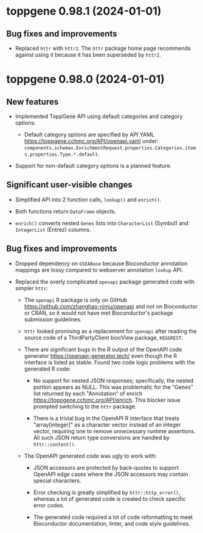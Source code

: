 <!-- markdownlint-disable MD024 MD025 -->

# toppgene 0.98.1 (2024-01-01)

## Bug fixes and improvements

- Replaced `httr` with `httr2`.  The `httr` package home page recommends
  against using it because it has been superseded by `httr2`.

# toppgene 0.98.0 (2024-01-01)

## New features

- Implemented ToppGene API using default categories and category options:

   - Default category options are specified by API YAML
     <https://toppgene.cchmc.org/API/openapi.yaml> under:
     `components.schemas.EnrichmentRequest.properties.Categories.items.properties.Type.*.default`.

- Support for non-default category options is a planned feature.

## Significant user-visible changes

- Simplified API into 2 function calls, `lookup()` and `enrich()`.

- Both functions return `DataFrame` objects.

- `enrich()` converts nested `Genes` lists into `CharacterList` (Symbol) and
  `IntegerList` (Entrez) columns.

## Bug fixes and improvements

- Dropped dependency on `GSEABase` because Bioconductor annotation mappings are
  lossy compared to webserver annotation `lookup` API.

- Replaced the overly complicated `openapi` package generated code with simpler
  `httr`:

   - The `openapi` R package is only on GitHub
     <https://github.com/zhanghao-njmu/openapi> and not on Bioconductor or
     CRAN, so it would not have met Bioconductor's package submission
     guidelines.

   - `httr` looked promising as a replacement for `openapi` after reading the
     source code of a ThirdPartyClient biocView package, `KEGGREST`.

   - There are significant bugs in the R output of the OpenAPI code generator
     <https://openapi-generator.tech/> even though the R interface is listed as
     stable.  Found two code logic problems with the generated R code:

      - No support for nested JSON responses; specifically, the nested portion
        appears as NULL.  This was problematic for the "Genes" list returned by
        each "Annotation" of enrich <https://toppgene.cchmc.org/API/enrich>.
        This blocker issue prompted switching to the `httr` package.

      - There is a trivial bug in the OpenAPI R interface that treats
        "array[integer]" as a character vector instead of an integer vector,
        requiring one to remove unnecessary runtime assertions.  All such JSON
        return type conversions are handled by `httr::content()`.

   - The OpenAPI generated code was ugly to work with:

      - JSON accessors are protected by back-quotes to support OpenAPI edge
        cases where the JSON accessors may contain special characters.

      - Error checking is greatly simplified by `httr::http_error()`, whereas a
        lot of generated code is created to check specific error codes.

      - The generated code required a lot of code reformatting to meet
        Bioconductor documentation, linter, and code style guidelines.
